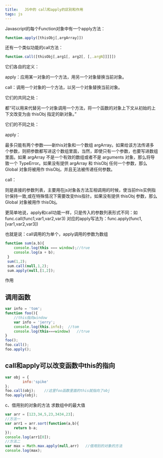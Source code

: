```yaml
---
title:   JS中的 call和apply的区别和作用
tags: js
---
```


Javascript的每个Function对象中有一个apply方法：
```js
function.apply([thisObj[,argArray]])
```
<!--more-->
还有一个类似功能的call方法：

```js
function.call([thisObj[,arg1[, arg2[, [,.argN]]]]])
```
它们各自的定义：

apply：应用某一对象的一个方法，用另一个对象替换当前对象。

call：调用一个对象的一个方法，以另一个对象替换当前对象。

它们的共同之处：



都“可以用来代替另一个对象调用一个方法，将一个函数的对象上下文从初始的上下文改变为由 thisObj 指定的新对象。”

它们的不同之处：



apply：

最多只能有两个参数——新this对象和一个数组 argArray。如果给该方法传递多个参数，则把参数都写进这个数组里面，当然，即使只有一个参数，也要写进数组里面。如果 argArray 不是一个有效的数组或者不是 arguments 对象，那么将导致一个 TypeError。如果没有提供 argArray 和 thisObj 任何一个参数，那么 Global 对象将被用作 thisObj，并且无法被传递任何参数。

call：

则是直接的参数列表，主要用在js对象各方法互相调用的时候，使当前this实例指针保持一致,或在特殊情况下需要改变this指针。如果没有提供 thisObj 参数，那么 Global 对象被用作 thisObj。

更简单地说，apply和call功能一样，只是传入的参数列表形式不同：如 func.call(func1,var1,var2,var3)   对应的apply写法为：func.apply(func1,[var1,var2,var3])

也就是说：call调用的为单个，apply调用的参数为数组

```js
function sum(a,b){
    console.log(this === window);//true
    console.log(a + b);
 }
 sum(1,2);
 sum.call(null,1,2);
 sum.apply(null,[1,2]);
```

作用　　

调用函数
--
```js
var info = 'tom';
function foo(){
    //this指向window
    var info = 'jerry';
    console.log(this.info);  //tom
    console.log(this===window)   //true
}
foo();
foo.call();
foo.apply();
```

call和apply可以改变函数中this的指向　　
--
```js
var obj = {
        info:'spike'
};
foo.call(obj);    //这里foo函数里面的this就指向了obj
foo.apply(obj);
```
c、借用别的对象的方法
求数组中的最大值

```js
var arr = [123,34,5,23,3434,23];
//方法一
var arr1 = arr.sort(function(a,b){
    return b-a;
});
console.log(arr1[0]);
//方法二
var max = Math.max.apply(null,arr)   //借用别的对象的方法
console.log(max);
```